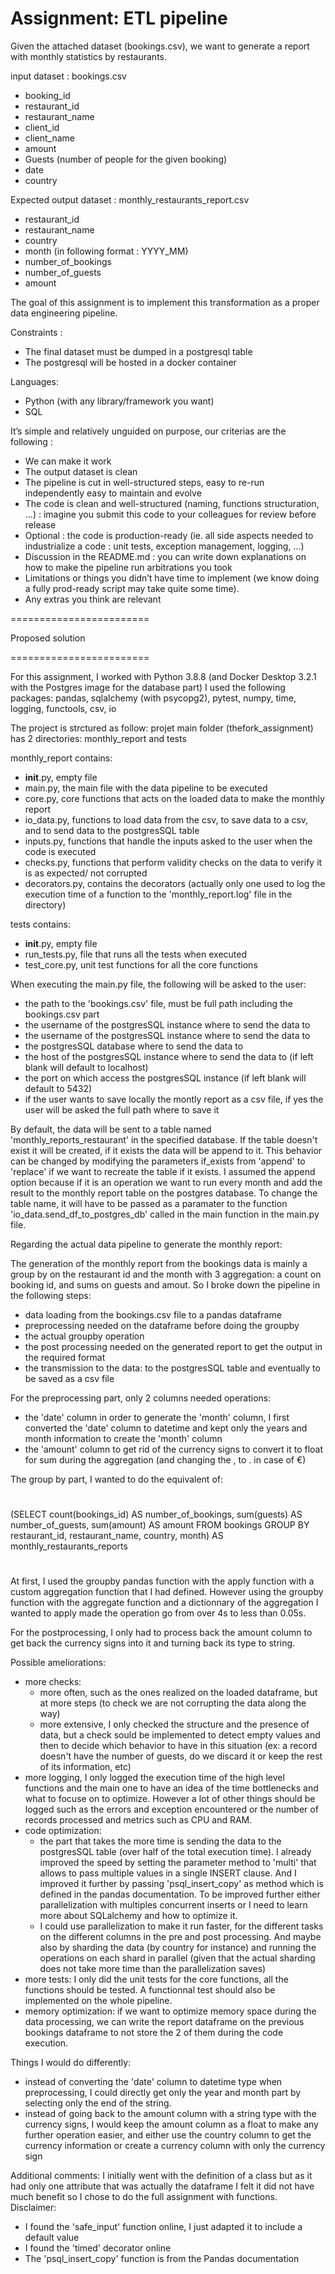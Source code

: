 Assignment: ETL pipeline
========================

Given the attached dataset (bookings.csv), we want to generate a report with monthly statistics by restaurants.

input dataset : bookings.csv

* booking_id
* restaurant_id
* restaurant_name
* client_id
* client_name
* amount
* Guests (number of people for the given booking)
* date
* country

Expected output dataset  : monthly_restaurants_report.csv

* restaurant_id
* restaurant_name
* country
* month (in following format : YYYY_MM)
* number_of_bookings
* number_of_guests
* amount

The goal of this assignment is to implement this transformation as a proper data engineering pipeline.

Constraints : 

* The final dataset must be dumped in a postgresql table
* The postgresql will be hosted in a docker container

Languages:

 * Python (with any library/framework you want)
 * SQL


It’s simple and relatively unguided on purpose, our criterias are the following : 

* We can make it work
* The output dataset is clean
* The pipeline is cut in well-structured steps, easy to re-run independently easy to maintain and evolve
* The code is clean and well-structured (naming, functions structuration, ...) : imagine you submit this code to your colleagues for review before release
* Optional : the code is production-ready (ie. all side aspects needed to industrialize a code : unit tests, exception management, logging, ...)
* Discussion in the README.md : you can write down explanations on how to make the pipeline run arbitrations you took 
* Limitations or things you didn’t have time to implement (we know doing a fully prod-ready script may take quite some time).
* Any extras you think are relevant

========================

Proposed solution

========================

For this assignment, I worked with Python 3.8.8 (and Docker Desktop 3.2.1 with the Postgres image for the database part)
I used the following packages: pandas, sqlalchemy (with psycopg2), pytest, numpy, time, logging, functools, csv, io

The project is strctured as follow: projet main folder (thefork_assignment) has 2 directories: monthly_report and tests

monthly_report contains:
 - __init__.py, empty file
 - main.py, the main file with the data pipeline to be executed
 - core.py, core functions that acts on the loaded data to make the monthly report
 - io_data.py, functions to load data from the csv, to save data to a csv, and to send data to the postgresSQL table
 - inputs.py, functions that handle the inputs asked to the user when the code is executed
 - checks.py, functions that perform validity checks on the data to verify it is as expected/ not corrupted
 - decorators.py, contains the decorators (actually only one used to log the execution time of a function to the 'monthly_report.log' file in the directory)
 
tests contains:
 - __init__.py, empty file
 - run_tests.py, file that runs all the tests when executed
 - test_core.py, unit test functions for all the core functions

When executing the main.py file, the following will be asked to the user:
 - the path to the 'bookings.csv' file, must be full path including the bookings.csv part
 - the username of the postgresSQL instance where to send the data to
 - the username of the postgresSQL instance where to send the data to
 - the postgresSQL database where to send the data to
 - the host of the postgresSQL instance where to send the data to (if left blank will default to localhost)
 - the port on which access the postgresSQL instance (if left blank will default to 5432)
 - if the user wants to save locally the montly report as a csv file, if yes the user will be asked the full path where to save it

By default, the data will be sent to a table named 'monthly_reports_restaurant' in the specified database. If the table doesn't exist it will be created, if it exists the data will be append to it. This behavior can be changed by modifying the parameters if_exists from 'append' to 'replace' if we want to recreate the table if it exists. I assumed the append option because if it is an operation we want to run every month and add the result to the monthly report table on the postgres database.
To change the table name, it will have to be passed as a paramater to the function 'io_data.send_df_to_postgres_db' called in the main function in the main.py file.

Regarding the actual data pipeline to generate the monthly report:

The generation of the monthly report from the bookings data is mainly a group by on the restaurant id and the month with 3 aggregation: a count on booking id, and sums on guests and amout.
So I broke down the pipeline in the following steps:
 - data loading from the bookings.csv file to a pandas dataframe
 - preprocessing needed on the dataframe before doing the groupby
 - the actual groupby operation
 - the post processing needed on the generated report to get the output in the required format
 - the transmission to the data: to the postgresSQL table and eventually to be saved as a csv file 

For the preprocessing part, only 2 columns needed operations:
 - the 'date' column in order to generate the 'month' column, I first converted the 'date' column to datetime and kept only the years and month information to    create the 'month' column
 - the 'amount' column to get rid of the currency signs to convert it to float for sum during the aggregation (and changing the , to . in case of €)

The group by part, I wanted to do the equivalent of:
#
(SELECT count(bookings_id) AS number_of_bookings, sum(guests) AS number_of_guests, sum(amount) AS amount
FROM bookings
GROUP BY restaurant_id, restaurant_name, country, month) AS monthly_restaurants_reports
#
At first, I used the groupby pandas function with the apply function with a custom aggregation function that I had defined. However using the groupby function with the aggregate function and a dictionnary of the aggregation I wanted to apply made the operation go from over 4s to less than 0.05s.

For the postprocessing, I only had to process back the amount column to get back the currency signs into it and turning back its type to string.

Possible ameliorations:
 - more checks:
   * more often, such as the ones realized on the loaded dataframe, but at more steps (to check we are not corrupting the data along the way)
   * more extensive, I only checked the structure and the presence of data, but a check sould be implemented to detect empty values and then to decide which behavior to have in this situation (ex: a record doesn't have the number of           guests, do we discard it or keep the rest of its information, etc)
 - more logging, I only logged the execution time of the high level functions and the main one to have an idea of the time bottlenecks and what to focuse on to optimize. However a lot of other things should be logged such as the errors    and exception encountered or the number of records processed and metrics such as CPU and RAM.
 - code optimization:
   * the part that takes the more time is sending the data to the postgresSQL table (over half of the total execution time). I already improved the speed by setting the parameter method to 'multi' that allows to pass multiple values in        a single INSERT clause. And I improved it further by passing 'psql_insert_copy' as method which is defined in the pandas documentation. To be improved further either parallelization with multiples concurrent inserts or I need to          learn more about SQLalchemy and how to optimize it.
   * I could use parallelization to make it run faster, for the different tasks on the different columns in the pre and post processing. And maybe also by sharding the data (by country for instance) and running the operations on each          shard in parallel (given that the actual sharding does not take more time than the parallelization saves)
 - more tests: I only did the unit tests for the core functions, all the functions should be tested. A functionnal test should also be implemented on the whole pipeline. 
 - memory optimization: if we want to optimize memory space during the data processing, we can write the report dataframe on the previous bookings dataframe to not store the 2 of them during the code execution. 

Things I would do differently:
 - instead of converting the 'date' column to datetime type when preprocessing, I could directly get only the year and month part by selecting only the end of the string.
 - instead of going back to the amount column with a string type with the currency signs, I would keep the amount column as a float to make any further operation easier, and either use the country column to get the currency information      or create a currency column with only the currency sign 

Additional comments:
I initially went with the definition of a class but as it had only one attribute that was actually the dataframe I felt it did not have much benefit so I chose to do the full assignment with functions.
Disclaimer:
 - I found the 'safe_input' function online, I just adapted it to include a default value
 - I found the 'timed' decorator online
 - The 'psql_insert_copy' function is from the Pandas documentation

